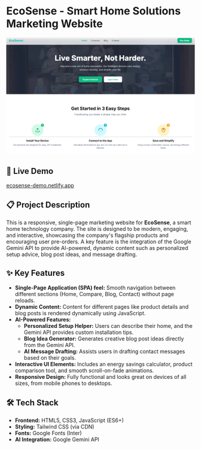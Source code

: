 # EcoSense - Smart Home Solutions Marketing Website

![EcoSense Hero Section](./images/ecosense_hero.png)

## 🚀 Live Demo

[ecosense-demo.netlify.app](https://ecosense-demo.netlify.app/)

## 📋 Project Description

This is a responsive, single-page marketing website for **EcoSense**, a smart home technology company. The site is designed to be modern, engaging, and interactive, showcasing the company's flagship products and encouraging user pre-orders. A key feature is the integration of the Google Gemini API to provide AI-powered, dynamic content such as personalized setup advice, blog post ideas, and message drafting.

## ✨ Key Features

- **Single-Page Application (SPA) feel:** Smooth navigation between different sections (Home, Compare, Blog, Contact) without page reloads.
- **Dynamic Content:** Content for different pages like product details and blog posts is rendered dynamically using JavaScript.
- **AI-Powered Features:**
  - **Personalized Setup Helper:** Users can describe their home, and the Gemini API provides custom installation tips.
  - **Blog Idea Generator:** Generates creative blog post ideas directly from the Gemini API.
  - **AI Message Drafting:** Assists users in drafting contact messages based on their goals.
- **Interactive UI Elements:** Includes an energy savings calculator, product comparison tool, and smooth scroll-on-fade animations.
- **Responsive Design:** Fully functional and looks great on devices of all sizes, from mobile phones to desktops.

## 🛠️ Tech Stack

- **Frontend:** HTML5, CSS3, JavaScript (ES6+)
- **Styling:** Tailwind CSS (via CDN)
- **Fonts:** Google Fonts (Inter)
- **AI Integration:** Google Gemini API
